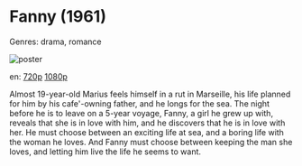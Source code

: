 # Fanny (1961)

Genres: drama, romance

![poster](http://image.tmdb.org/t/p/w500/8hEQpSE3D9rsMw37N30T9EZwLoa.jpg)

en:
  [720p](magnet:?xt=urn:btih:1626F5F2DDDCCF4824E430BCA319D154B3625834&tr=udp://glotorrents.pw:6969/announce&tr=udp://tracker.opentrackr.org:1337/announce&tr=udp://torrent.gresille.org:80/announce&tr=udp://tracker.openbittorrent.com:80&tr=udp://tracker.coppersurfer.tk:6969&tr=udp://tracker.leechers-paradise.org:6969&tr=udp://p4p.arenabg.ch:1337&tr=udp://tracker.internetwarriors.net:1337)
  [1080p](magnet:?xt=urn:btih:215d8ee771e5e2c2a1e6c13d2d90130c16ed80a6&dn=Fanny+(1961)+%5B1080p%5D&tr=udp%3A%2F%2Ftracker.yify-torrents.com%2Fannounce&tr=udp%3A%2F%2Fopen.demonii.com%3A1337&tr=udp%3A%2F%2Fexodus.desync.com%3A6969&tr=udp%3A%2F%2Ftracker.istole.it%3A80&tr=udp%3A%2F%2Ftracker.publicbt.com%3A80&tr=udp%3A%2F%2Ftracker.openbittorrent.com%3A80&tr=udp%3A%2F%2Ftracker.leechers-paradise.org%3A6969&tr=udp%3A%2F%2F9.rarbg.com%3A2710&tr=udp%3A%2F%2Ftracker.coppersurfer.tk%3A6969)
  


Almost 19-year-old Marius feels himself in a rut in Marseille, his life planned for him by his cafe'-owning father, and he longs for the sea. The night before he is to leave on a 5-year voyage, Fanny, a girl he grew up with, reveals that she is in love with him, and he discovers that he is in love with her. He must choose between an exciting life at sea, and a boring life with the woman he loves. And Fanny must choose between keeping the man she loves, and letting him live the life he seems to want.